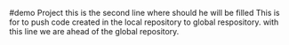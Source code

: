 #demo Project
this is the second line where should he will be filled
This is for to push code created in the local repository to global respository. with this line we are ahead of the global repository.

